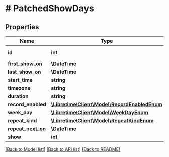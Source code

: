 # # PatchedShowDays

## Properties

Name | Type | Description | Notes
------------ | ------------- | ------------- | -------------
**id** | **int** |  | [optional] [readonly]
**first_show_on** | **\DateTime** |  | [optional]
**last_show_on** | **\DateTime** |  | [optional]
**start_time** | **string** |  | [optional]
**timezone** | **string** |  | [optional]
**duration** | **string** |  | [optional]
**record_enabled** | [**\Libretime\Client\Model\RecordEnabledEnum**](RecordEnabledEnum.md) |  | [optional]
**week_day** | [**\Libretime\Client\Model\WeekDayEnum**](WeekDayEnum.md) |  | [optional]
**repeat_kind** | [**\Libretime\Client\Model\RepeatKindEnum**](RepeatKindEnum.md) |  | [optional]
**repeat_next_on** | **\DateTime** |  | [optional]
**show** | **int** |  | [optional]

[[Back to Model list]](../../README.md#models) [[Back to API list]](../../README.md#endpoints) [[Back to README]](../../README.md)
